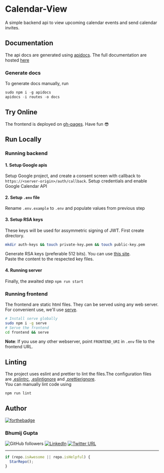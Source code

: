 # Calendar-View

A simple backend api to view upcoming calendar events and send calendar invites.

## Documentation

The api docs are generated using [apidocs](https://www.apidocs.js). The full documentation are hosted [here](https://bhumijgupta.github.io/calendar-view/docs)

### Generate docs

To generate docs manually, run

```javascript
sudo npm i -g apidocs
apidocs -i routes -o docs
```

## Try Online

The frontend is deployed on [gh-pages](https://bhumijgupta.github.io/calendar-view/). Have fun :sunglasses:

## Run Locally

### Running backend

#### 1. Setup Google apis

Setup Google project, and create a consent screen with callback to `https://<server-origin>/auth/callback`. Setup credentials and enable Google Calendar API

#### 2. Setup `.env` file

Rename `.env.example` to `.env` and populate values from previous step

#### 3. Setup RSA keys

These keys will be used for assymmetric signing of JWT. First create directory.

```bash
mkdir auth-keys && touch private-key.pem && touch public-key.pem
```

Generate RSA keys (preferable 512 bits). You can use [this site](https://travistidwell.com/jsencrypt/demo/).  
Paste the content to the respected key files.

#### 4. Running server

Finally, the awaited step
`npm run start`

### Running frontend

The frontend are static html files. They can be served using any web server. For convenient use, we'll use [serve](https://www.npmjs.com/package/serve).

```bash
# Install serve globally
sudo npm i -g serve
# Serve the frontend
cd frontend && serve
```

**Note**: If you use any other webserver, point `FRONTEND_URI` in `.env` file to the frontend URL.

## Linting

The project uses eslint and prettier to lint the files.The configuration files are [.eslintrc](./.eslintrc), [.eslintignore](./eslintignore) and [.prettierignore](./prettierignore).<br>
You can manually lint code using

```javascript
npm run lint
```

## Author

[![forthebadge](https://forthebadge.com/images/badges/built-with-love.svg)](https://forthebadge.com)

### Bhumij Gupta

![GitHub followers](https://img.shields.io/github/followers/bhumijgupta?label=Follow&style=social) [![LinkedIn](https://img.shields.io/static/v1.svg?label=connect&message=@bhumijgupta&color=success&logo=linkedin&style=flat&logoColor=white)](https://www.linkedin.com/in/bhumijgupta/) [![Twitter URL](https://img.shields.io/twitter/url?style=social&url=http%3A%2F%2Ftwitter.com%2Fbhumijgupta)](https://twitter.com/bhumijgupta)

---

```javascript
if (repo.isAwesome || repo.isHelpful) {
  StarRepo();
}
```
